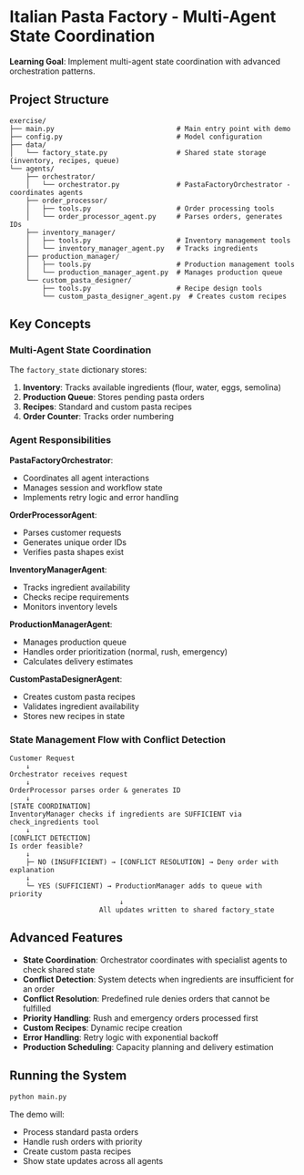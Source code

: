 # Italian Pasta Factory - Multi-Agent State Coordination

**Learning Goal**: Implement multi-agent state coordination with advanced orchestration patterns.

## Project Structure

```
exercise/
├── main.py                              # Main entry point with demo
├── config.py                            # Model configuration
├── data/
│   └── factory_state.py                 # Shared state storage (inventory, recipes, queue)
└── agents/
    ├── orchestrator/
    │   └── orchestrator.py              # PastaFactoryOrchestrator - coordinates agents
    ├── order_processor/
    │   ├── tools.py                     # Order processing tools
    │   └── order_processor_agent.py     # Parses orders, generates IDs
    ├── inventory_manager/
    │   ├── tools.py                     # Inventory management tools
    │   └── inventory_manager_agent.py   # Tracks ingredients
    ├── production_manager/
    │   ├── tools.py                     # Production management tools
    │   └── production_manager_agent.py  # Manages production queue
    └── custom_pasta_designer/
        ├── tools.py                     # Recipe design tools
        └── custom_pasta_designer_agent.py  # Creates custom recipes
```

## Key Concepts

### Multi-Agent State Coordination

The `factory_state` dictionary stores:
1. **Inventory**: Tracks available ingredients (flour, water, eggs, semolina)
2. **Production Queue**: Stores pending pasta orders
3. **Recipes**: Standard and custom pasta recipes
4. **Order Counter**: Tracks order numbering

### Agent Responsibilities

**PastaFactoryOrchestrator**:
- Coordinates all agent interactions
- Manages session and workflow state
- Implements retry logic and error handling

**OrderProcessorAgent**:
- Parses customer requests
- Generates unique order IDs
- Verifies pasta shapes exist

**InventoryManagerAgent**:
- Tracks ingredient availability
- Checks recipe requirements
- Monitors inventory levels

**ProductionManagerAgent**:
- Manages production queue
- Handles order prioritization (normal, rush, emergency)
- Calculates delivery estimates

**CustomPastaDesignerAgent**:
- Creates custom pasta recipes
- Validates ingredient availability
- Stores new recipes in state

### State Management Flow with Conflict Detection

```
Customer Request
    ↓
Orchestrator receives request
    ↓
OrderProcessor parses order & generates ID
    ↓
[STATE COORDINATION]
InventoryManager checks if ingredients are SUFFICIENT via check_ingredients tool
    ↓
[CONFLICT DETECTION]
Is order feasible? 
    ↓
    ├─ NO (INSUFFICIENT) → [CONFLICT RESOLUTION] → Deny order with explanation
    ↓
    └─ YES (SUFFICIENT) → ProductionManager adds to queue with priority
                           ↓
                      All updates written to shared factory_state
```

## Advanced Features

- **State Coordination**: Orchestrator coordinates with specialist agents to check shared state
- **Conflict Detection**: System detects when ingredients are insufficient for an order
- **Conflict Resolution**: Predefined rule denies orders that cannot be fulfilled
- **Priority Handling**: Rush and emergency orders processed first
- **Custom Recipes**: Dynamic recipe creation
- **Error Handling**: Retry logic with exponential backoff
- **Production Scheduling**: Capacity planning and delivery estimation

## Running the System

```bash
python main.py
```

The demo will:
- Process standard pasta orders
- Handle rush orders with priority
- Create custom pasta recipes
- Show state updates across all agents

